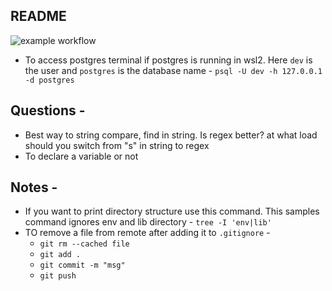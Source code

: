 ## README
![example workflow](https://github.com/jetale/postings_parser/actions/workflows/main.yml/badge.svg)


- To access postgres terminal if postgres is running in wsl2. Here `dev` is the user and `postgres` is the database name - `psql -U dev -h 127.0.0.1 -d postgres`




## Questions -
- Best way to string compare, find in string. Is regex better? at what load should you switch from "s" in string to regex
- To declare a variable or not




## Notes -
- If you want to print directory structure use this command. This samples command ignores env and lib directory - `tree -I 'env|lib'`
- TO remove a file from remote after adding it to `.gitignore` - 
	- `git rm --cached file`
	- `git add .`
	- `git commit -m "msg"`
	- `git push`
